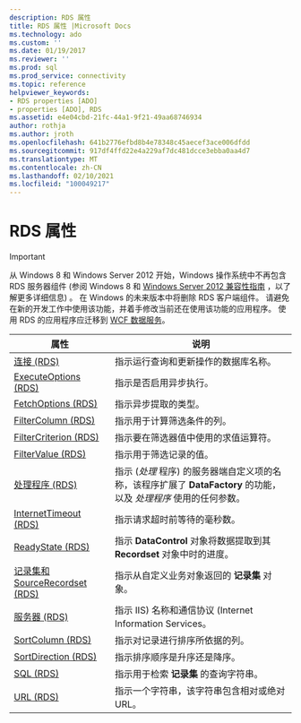 ```yaml
---
description: RDS 属性
title: RDS 属性 |Microsoft Docs
ms.technology: ado
ms.custom: ''
ms.date: 01/19/2017
ms.reviewer: ''
ms.prod: sql
ms.prod_service: connectivity
ms.topic: reference
helpviewer_keywords:
- RDS properties [ADO]
- properties [ADO], RDS
ms.assetid: e4e04cbd-21fc-44a1-9f21-49aa68746934
author: rothja
ms.author: jroth
ms.openlocfilehash: 641b2776efbd8b4e78348c45aecef3ace006dfdd
ms.sourcegitcommit: 917df4ffd22e4a229af7dc481dcce3ebba0aa4d7
ms.translationtype: MT
ms.contentlocale: zh-CN
ms.lasthandoff: 02/10/2021
ms.locfileid: "100049217"
---
```

# <a name="rds-properties"></a>RDS 属性
> [!IMPORTANT]
>  从 Windows 8 和 Windows Server 2012 开始，Windows 操作系统中不再包含 RDS 服务器组件 (参阅 Windows 8 和 [Windows Server 2012 兼容性指南](https://www.microsoft.com/download/details.aspx?id=27416) ，以了解更多详细信息) 。 在 Windows 的未来版本中将删除 RDS 客户端组件。 请避免在新的开发工作中使用该功能，并着手修改当前还在使用该功能的应用程序。 使用 RDS 的应用程序应迁移到 [WCF 数据服务](/dotnet/framework/wcf/)。  
  
|属性|说明|  
|-|-|  
|[连接 (RDS) ](./connect-property-rds.md)|指示运行查询和更新操作的数据库名称。|  
|[ExecuteOptions (RDS) ](./executeoptions-property-rds.md)|指示是否启用异步执行。|  
|[FetchOptions (RDS) ](./fetchoptions-property-rds.md)|指示异步提取的类型。|  
|[FilterColumn (RDS) ](./filtercolumn-property-rds.md)|指示用于计算筛选条件的列。|  
|[FilterCriterion (RDS) ](./filtercriterion-property-rds.md)|指示要在筛选器值中使用的求值运算符。|  
|[FilterValue (RDS) ](./filtervalue-property-rds.md)|指示用于筛选记录的值。|  
|[处理程序 (RDS) ](./handler-property-rds.md)|指示 (*处理* 程序) 的服务器端自定义项的名称，该程序扩展了 **DataFactory** 的功能，以及 *处理程序* 使用的任何参数。|  
|[InternetTimeout (RDS) ](./internettimeout-property-rds.md)|指示请求超时前等待的毫秒数。|  
|[ReadyState (RDS) ](./readystate-property-rds.md)|指示 **DataControl** 对象将数据提取到其 **Recordset** 对象中时的进度。|  
|[记录集和 SourceRecordset (RDS) ](./recordset-sourcerecordset-properties-rds.md)|指示从自定义业务对象返回的 **记录集** 对象。|  
|[服务器 (RDS) ](./server-property-rds.md)|指示 IIS) 名称和通信协议 (Internet Information Services。|  
|[SortColumn (RDS) ](./sortcolumn-property-rds.md)|指示对记录进行排序所依据的列。|  
|[SortDirection (RDS) ](./sortdirection-property-rds.md)|指示排序顺序是升序还是降序。|  
|[SQL (RDS) ](./sql-property.md)|指示用于检索 **记录集** 的查询字符串。|  
|[URL (RDS) ](./url-property-rds.md)|指示一个字符串，该字符串包含相对或绝对 URL。|